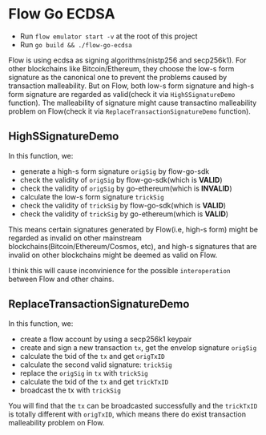 # Flow Go ECDSA

* Run `flow emulator start -v` at the root of this project
* Run `go build && ./flow-go-ecdsa`

Flow is using ecdsa as signing algorithms(nistp256 and secp256k1). For other blockchains like Bitcoin/Ethereum, they choose the low-s form signature as the canonical one to prevent the problems caused by transaction malleability. But on Flow, both low-s form signature and high-s form signature are regarded as valid(check it via `HighSSignatureDemo` function). The malleability of signature might cause transactino malleability problem on Flow(check it via `ReplaceTransactionSignatureDemo` function).

## HighSSignatureDemo

In this function, we:

* generate a high-s form signature `origSig` by flow-go-sdk
* check the validity of `origSig` by flow-go-sdk(which is **VALID**)
* check the validity of `origSig` by go-ethereum(which is **INVALID**)
* calculate the low-s form signature `trickSig`
* check the validity of `trickSig` by flow-go-sdk(which is **VALID**)
* check the validity of `trickSig` by go-ethereum(which is **VALID**)

This means certain signatures generated by Flow(i.e, high-s form) might be regarded as invalid on other mainstream blockchains(Bitcoin/Ethereum/Cosmos, etc), and high-s signatures that are invalid on other blockchains might be deemed as valid on Flow.

I think this will cause inconvinience for the possible `interoperation` between Flow and other chains.

## ReplaceTransactionSignatureDemo

In this function, we:
* create a flow account by using a secp256k1 keypair
* create and sign a new transaction `tx`, get the envelop signature `origSig`
* calculate the txid of the `tx` and get `origTxID`
* calculate the second valid signature: `trickSig` 
* replace the `origSig` in `tx` with `trickSig`
* calculate the txid of the `tx` and get `trickTxID`
* broadcast the tx with `trickSig`

You will find that the `tx` can be broadcasted successfully and the `trickTxID` is totally different with `origTxID`, which means there do exist transaction malleability problem on Flow.
